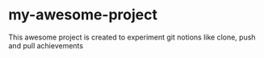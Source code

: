 # my-awesome-project
This awesome project is created to experiment git notions like clone, push and pull
achievements